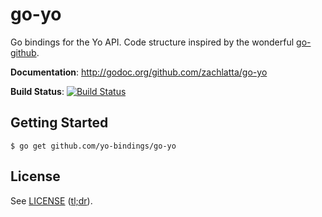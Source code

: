 # go-yo

Go bindings for the Yo API. Code structure inspired by the wonderful
[go-github](https://github.com/google/go-github).

**Documentation**: http://godoc.org/github.com/zachlatta/go-yo

**Build Status**: [![Build Status](https://drone.io/github.com/zachlatta/go-yo/status.png)](https://drone.io/github.com/zachlatta/go-yo/latest)

## Getting Started

    $ go get github.com/yo-bindings/go-yo

## License

See [LICENSE](LICENSE) ([tl;dr](https://tldrlegal.com/license/mit-license)).
